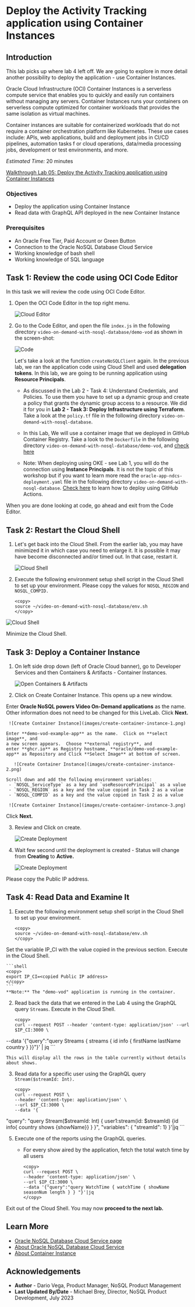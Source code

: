 # Deploy the Activity Tracking application using Container Instances

## Introduction

This lab picks up where lab 4 left off. We are going to explore in more detail
another possibility to deploy the application - use Container Instances.

Oracle Cloud Infrastructure (OCI) Container Instances is a serverless compute service
that enables you to quickly and easily run containers without managing any servers.
Container Instances runs your containers on serverless compute optimized for container
workloads that provides the same isolation as virtual machines.

Container instances are suitable for containerized workloads that do not require a
container orchestration platform like Kubernetes. These use cases include: APIs,
web applications, build and deployment jobs in CI/CD pipelines, automation tasks f
or cloud operations, data/media processing jobs, development or test environments, and more.

_Estimated Time:_ 20 minutes

[Walkthrough Lab 05: Deploy the Activity Tracking application using Container Instances](videohub:1_mwp455k5)

### Objectives

* Deploy the application using Container Instance
* Read data with GraphQL API deployed in the new Container Instance

### Prerequisites

* An Oracle Free Tier, Paid Account or Green Button
* Connection to the Oracle NoSQL Database Cloud Service
* Working knowledge of bash shell
* Working knowledge of SQL language


## Task 1: Review the code using OCI Code Editor

In this task we will review the code using OCI Code Editor.

1. Open the OCI Code Editor in the top right menu.

    ![Cloud Editor](https://oracle-livelabs.github.io/common/images/console/cloud-code-editor.png)


2. Go to the Code Editor, and open the file `index.js` in the following directory
`video-on-demand-with-nosql-database/demo-vod` as shown in the screen-shot:

    ![Code](./images/appl-code.png)

   Let's take a look at the function `createNoSQLClient` again.  In the
   previous lab, we ran the application code using Cloud Shell and used
   **delegation tokens**.  In this lab, we are going to be running
   application using **Resource Principals**.

    * As discussed in the Lab 2 - Task 4: Understand Credentials, and Policies.
To use them you have to set up a dynamic group and create a policy that grants
the dynamic group access to a resource.
We did it for you in **Lab 2 - Task 3: Deploy Infrastructure using Terraform**.
Take a look at the `policy.tf` file in the following directory `video-on-demand-with-nosql-database`.
    * In this Lab, We will use a container image that we deployed in GitHub Container Registry.
Take a look to the `Dockerfile` in the following directory `video-on-demand-with-nosql-database/demo-vod`, and [check here](https://github.com/oracle/nosql-examples/blob/master/.github/workflows/build-and-push-demo-vod-image.yml)

    * Note: When deploying using OKE - see Lab 1, you will do the connection using **Instance Principals**. It is not the topic of this workshop but if you
want to learn more read the `oracle-app-ndcs-deployment.yaml` file in the following directory `video-on-demand-with-nosql-database`. [Check here](https://github.com/oracle/nosql-examples/blob/master/.github/workflows/deploy-oke-oci-cli-demo-vod.yml) to learn how to deploy using GitHub Actions.

When you are done looking at code, go ahead and exit from the Code Editor.

## Task 2: Restart the Cloud Shell

1. Let's get back into the Cloud Shell. From the earlier lab, you may have
minimized it in which case you need to enlarge it. It is possible it may have
become disconnected and/or timed out. In that case, restart it.

    ![Cloud Shell](https://oracle-livelabs.github.io/common/images/console/cloud-shell.png)

2. Execute the following environment setup shell script in the Cloud Shell to
set up your environment. Please copy the values for `NOSQL_REGION` and `NOSQL_COMPID.`

    ```shell
    <copy>
    source ~/video-on-demand-with-nosql-database/env.sh
    </copy>
    ```
  ![Cloud Shell](./images/cloud-shell-result.png)

  Minimize the Cloud Shell.

## Task 3: Deploy a Container Instance


 1. On left side drop down (left of Oracle Cloud banner), go to Developer Services and then Containers & Artifacts - Container Instances.

     ![Open Containers & Artifacts](images/menu-container-instance.png)

 2. Click on Create Container Instance. This opens up a new window.

   Enter **Oracle NoSQL powers Video On-Demand applications** as the name.
   Other information does not need to be changed for this LiveLab. Click **Next.**

     ![Create Container Instance](images/create-container-instance-1.png)

    Enter **demo-vod-example-app** as the name.  Click on **select image**, and
    a new screen appears.  Choose **external registry**, and
    enter **ghcr.io** as Registry hostname, **oracle/demo-vod-example-app** as Repository and Click **Select Image** at bottom of screen.

       ![Create Container Instance](images/create-container-instance-2.png)

    Scroll down and add the following environment variables:
     - `NOSQL_ServiceType` as a key and `useResourcePrincipal` as a value
     - `NOSQL_REGION` as a key and the value copied in Task 2 as a value
     - `NOSQL_COMPID` as a key and the value copied in Task 2 as a value

     ![Create Container Instance](images/create-container-instance-3.png)

   Click **Next.**

 3. Review and Click on create.

     ![Create Deployment](images/create-container-instance-4.png)

 4. Wait few second until the deployment is created - Status will change from **Creating** to **Active.**

     ![Create Deployment](images/create-container-instance-5.png)

   Please copy the Public IP address.


## Task 4: Read Data and Examine It

1. Execute the following environment setup shell script in the Cloud Shell to set up your environment.

    ```shell
    <copy>
    source ~/video-on-demand-with-nosql-database/env.sh
    </copy>
    ```
Set the variable IP_CI with the value copied in the previous section. Execute in the Cloud Shell.

    ```shell
    <copy>
    export IP_CI=<copied Public IP address>
    </copy>
    ```
    **Note:** The "demo-vod" application is running in the container.

2. Read back the data that we entered in the Lab 4 using the GraphQL query `Streams`.
Execute in the Cloud Shell.

    ```shell
    <copy>
    curl --request POST --header 'content-type: application/json' --url $IP_CI:3000 \
--data '{"query":"query Streams { streams { id  info { firstName  lastName country } }}"}' | jq
    </copy>
    ```

    This will display all the rows in the table currently without details about shows.

3. Read data for a specific user using the GraphQL query `Stream($streamId: Int).`

    ```shell
    <copy>
    curl --request POST \
    --header 'content-type: application/json' \
    --url $IP_CI:3000 \
    --data '{
  "query": "query Stream($streamId: Int) { user1:stream(id: $streamId) {id   info{ country shows {showName}} } }", "variables": { "streamId": 1} }'|jq
    </copy>
    ```

5. Execute one of the reports using the GraphQL queries.
      - For every show aired by the application, fetch the total watch time by all users

        ```shell
        <copy>
        curl --request POST \
        --header 'content-type: application/json' \
        --url $IP_CI:3000 \
        --data '{"query":"query WatchTime { watchTime { showName seasonNum length } } "}'|jq
        </copy>
        ```

Exit out of the Cloud Shell. You may now **proceed to the next lab.**

## Learn More


* [Oracle NoSQL Database Cloud Service page](https://www.oracle.com/database/nosql-cloud.html)
* [About Oracle NoSQL Database Cloud Service](https://docs.oracle.com/en/cloud/paas/nosql-cloud/index.html)
* [About Container Instance](https://docs.oracle.com/en-us/iaas/Content/container-instances/home.htm)


## Acknowledgements
* **Author** - Dario Vega, Product Manager, NoSQL Product Management
* **Last Updated By/Date** - Michael Brey, Director, NoSQL Product Development, July 2023
